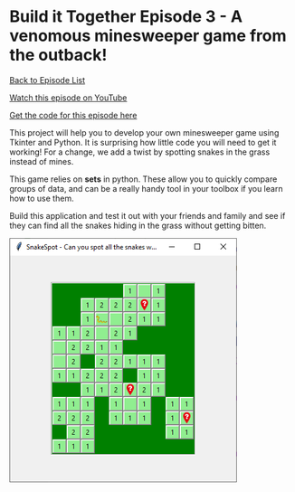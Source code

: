# Build it Together Episode 3 - A venomous minesweeper game from the outback!

[Back to Episode List](../../README.md)

[Watch this episode on YouTube](https://youtu.be/a3igAmKrd30)

[Get the code for this episode here](SnakeSpot.py)

This project will help you to develop your own minesweeper game using Tkinter and Python. It is surprising how little code you will need to get it working! For a change, we add a twist by spotting snakes in the grass instead of mines.

This game relies on **sets** in python. These allow you to quickly compare groups of data, and can be a really handy tool in your toolbox if you learn how to use them.

Build this application and test it out with your friends and family and see if they can find all the snakes hiding in the grass without getting bitten. 

![This is how it looks running](SnakeSpotter.png)